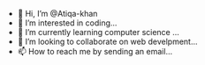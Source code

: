- 👋 Hi, I’m @Atiqa-khan
- 👀 I’m interested in coding...
- 🌱 I’m currently learning computer science ...
- 💞️ I’m looking to collaborate on web develpment...
- 📫 How to reach me by sending an email...

<!---
Atiqa-khan/Atiqa-khan is a ✨ special ✨ repository because its `README.md` (this file) appears on your GitHub profile.
You can click the Preview link to take a look at your changes.
--->
